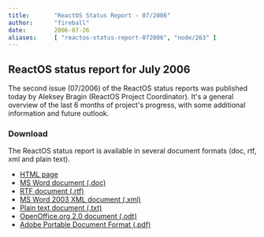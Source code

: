 ```yaml
---
title:       "ReactOS Status Report - 07/2006"
author:      "fireball"
date:        2006-07-26
aliases:     [ "reactos-status-report-072006", "node/263" ]
---
```


<h2>ReactOS status report for July 2006</h2>

<p>The second issue (07/2006) of the ReactOS status reports was published today by Aleksey Bragin (ReactOS Project Coordinator).
It's a general overview of the last 6 months of project's progress, with some additional information and future outlook.

<h3>Download</h3>
<p>The ReactOS status report is available in several document formats (doc, rtf, xml and plain text).</p>
<ul>
 <li><a href="http://svn.reactos.org/svn/reactos/trunk/press-media/Status%20Reports/July%202006/ReactOS%20status%20report.html?view=co">HTML page</a></li>
 <li><a href="http://svn.reactos.org/svn/reactos/trunk/press-media/Status%20Reports/July%202006/ReactOS%20status%20report.doc?view=co">MS Word document (.doc)</a></li>
 <li><a href="http://svn.reactos.org/svn/reactos/trunk/press-media/Status%20Reports/July%202006/ReactOS%20status%20report.rtf?view=co">RTF document (.rtf)</a></li>
 <li><a href="http://svn.reactos.org/svn/reactos/trunk/press-media/Status%20Reports/July%202006/ReactOS%20status%20report.xml?view=co">MS Word 2003 XML document (.xml)</a></li>
 <li><a href="http://svn.reactos.org/svn/reactos/trunk/press-media/Status%20Reports/July%202006/ReactOS%20status%20report.txt?view=co">Plain text document (.txt)</a></li>
 <li><a href="http://svn.reactos.org/svn/reactos/trunk/press-media/Status%20Reports/July%202006/ReactOS%20status%20report.odt?view=co">OpenOffice.org 2.0 document (.odt)</a></li>
 <li><a href="http://svn.reactos.org/svn/reactos/trunk/press-media/Status%20Reports/July%202006/ReactOS%20status%20report.pdf?view=co">Adobe  Portable Document Format (.pdf)</a></li>
</ul>
